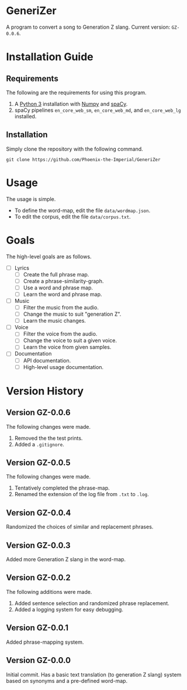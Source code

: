 # GeneriZer

 A program to convert a song to Generation Z slang.
 Current version: `GZ-0.0.6`.

# Installation Guide

 ## Requirements

 The following are the requirements for using this program.
  1. A [Python 3](https://www.python.org/) installation with [Numpy](https://numpy.org/) and [spaCy](https://spacy.io/).
  2. spaCy pipelines `en_core_web_sm`, `en_core_web_md`, and `en_core_web_lg` installed.
 
 ## Installation

  Simply clone the repository with the following command.
 ```shell
 git clone https://github.com/Phoenix-the-Imperial/GeneriZer
 ```

# Usage

 The usage is simple.
 * To define the word-map, edit the file `data/wordmap.json`.
 * To edit the corpus, edit the file `data/corpus.txt`.

# Goals

 The high-level goals are as follows.
 - [ ] Lyrics
   - [ ] Create the full phrase map.
   - [ ] Create a phrase-similarity-graph.
   - [ ] Use a word and phrase map.
   - [ ] Learn the word and phrase map.
 - [ ] Music
   - [ ] Filter the music from the audio.
   - [ ] Change the music to suit "generation Z".
   - [ ] Learn the music changes.
 - [ ] Voice
   - [ ] Filter the voice from the audio.
   - [ ] Change the voice to suit a given voice.
   - [ ] Learn the voice from given samples.
 - [ ] Documentation
   - [ ] API documentation.
   - [ ] High-level usage documentation.

# Version History

 ## Version GZ-0.0.6 

  The following changes were made.
  1. Removed the the test prints.
  2. Added a `.gitignore`.

 ## Version GZ-0.0.5

  The following changes were made.
  1. Tentatively completed the phrase-map.
  2. Renamed the extension of the log file from `.txt` to `.log`.

 ## Version GZ-0.0.4

  Randomized the choices of similar and replacement phrases.

 ## Version GZ-0.0.3

  Added more Generation Z slang in the word-map.

 ## Version GZ-0.0.2

  The following additions were made.
  1. Added sentence selection and randomized phrase replacement.
  2. Added a logging system for easy debugging.

 ## Version GZ-0.0.1

  Added phrase-mapping system.

 ## Version GZ-0.0.0

  Initial commit. Has a basic text translation (to generation Z slang) system based on synonyms and a pre-defined word-map.
